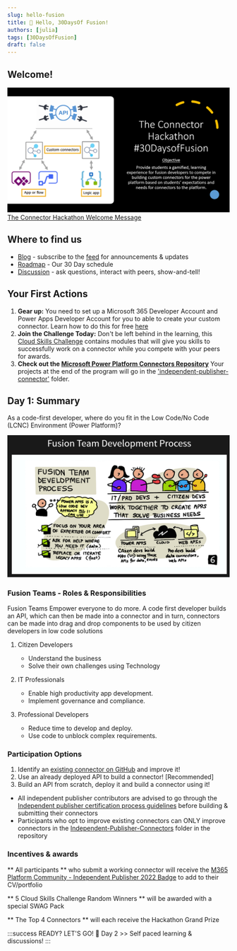 ```yaml
---
slug: hello-fusion
title: 🔌 Hello, 30DaysOf Fusion!
authors: [julia]
tags: [30DaysOfFusion]
draft: false
---
```



<head>
  <meta name="twitter:url" content="https://microsoft.github.io/30DaysOf/blog/welcome-to-30DaysofFusion" />
  <meta name="twitter:title" content="30DaysOfFusion Kick-Off" />
  <meta name="twitter:description" content="Join us for #30DaysOfLearning initiatives that take you from fundamental concepts to functional code to cloud deployment!" />
  <meta name="twitter:image" content="https://microsoft.github.io/30DaysOf/img/logo.svg" />
  <meta name="twitter:card" content="summary_large_image" />
  <meta name="twitter:creator" content="@nitya" />
  <meta name="twitter:site" content="@AzureAdvocates" /> 
  <link rel="canonical" href="soft.com/t5/educator-developer-blog/onboarding-guide-for-30days-of-learning-participants/ba-p/3485136" />
</head>

## Welcome! 

![Connector Hack Description](./img/ConnectorHack.png)
[The Connector Hackathon Welcome Message](https://aka.ms/TheConnectorHackathon)

## Where to find us

 * [Blog](/blog) - subscribe to the [feed](/blog/rss.xml) for announcements & updates
 * [Roadmap](/docs/roadmaps/fusion) - Our 30 Day schedule
 * [Discussion](https://github.com/microsoft/30daysof/discussions/16) - ask questions, interact with peers, show-and-tell!


## Your First Actions
1. **Gear up:** You need to set up a Microsoft 365 Developer Account and Power Apps Developer Account for you to able to create your custom connector. Learn how to do this for free [here](https://techcommunity.microsoft.com/t5/educator-developer-blog/recap-of-day-2-onboarding-session-30days-of-learning-nigeria/ba-p/3490280?WT.mc_id=academic-0000-juliamuiruri)
1. **Join the Challenge Today:** Don't be left behind in the learning, this [Cloud Skills Challenge](https://aka.ms/ConnectorSkillsChallenge) contains modules that will give you skills to successfully work on a connector while you compete with your peers for awards.
1. **Check out the [Microsoft Power Platform Connectors Repository](https://github.com/microsoft/PowerPlatformConnectors/?WT.mc_id=academic-73999-juliamuiruri)** Your projects at the end of the program will go in the ['independent-publisher-connector'](https://github.com/microsoft/PowerPlatformConnectors/tree/dev/independent-publisher-connectors/?WT.mc_id=academic-73999-juliamuiruri) folder. 

## Day 1: Summary
As a code-first developer, where do you fit in the Low Code/No Code (LCNC) Environment (Power Platform)?

![Fusion Team Development Process](./img/fusiondev-process.png)
### Fusion Teams - Roles & Responsibilities
Fusion Teams Empower everyone to do more. A code first developer builds an API, which can then be made into a connector and in turn, connectors can be made into drag and drop components to be used by citizen developers in low code solutions
  1. Citizen Developers
      * Understand the business
      * Solve their own challenges using Technology

  2. IT Professionals
      * Enable high productivity app development.
      * Implement governance and compliance.

  3. Professional Developers
        * Reduce time to develop and deploy.
        * Use code to unblock complex requirements.

### Participation Options
1. Identify an [existing connector on GitHub](https://github.com/microsoft/PowerPlatformConnectors/tree/dev/independent-publisher-connectors/?WT.mc_id=academic-73999-juliamuiruri) and improve it!
1. Use an already deployed API to build a connector! [Recommended]
1. Build an API from scratch, deploy it and build a connector using it!

* All independent publisher contributors are advised to go through the [Independent publisher certification process guidelines](https://docs.microsoft.com/en-us/connectors/custom-connectors/certification-submission-ip?WT.mc_id=academic-73999-juliamuiruri) before building & submitting their connectors
* Participants who opt to improve existing connectors can ONLY improve connectors in the [Independent-Publisher-Connectors](https://github.com/microsoft/PowerPlatformConnectors/tree/dev/independent-publisher-connectors/?WT.mc_id=academic-73999-juliamuiruri) folder in the repository

### Incentives & awards
** All participants ** who submit a working connector will receive the [M365 Platform Community - Independent  Publisher 2022 Badge](https://www.credly.com/org/m365pnp/badge/m365-platform-community-independent-publisher-2022) to add to their CV/portfolio

** 5 Cloud Skills Challenge Random Winners ** will be awarded with a special SWAG Pack

** The Top 4 Connectors ** will each receive the Hackathon Grand Prize

:::success READY? LET'S GO! 🎉
Day 2 >> Self paced learning & discussions!
:::